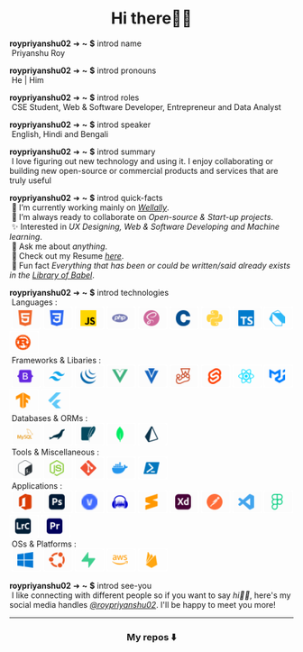 <h1 align="center">Hi there👋🏻</h1>

**roypriyanshu02** ➜ **~** **$** introd name \
&nbsp;Priyanshu Roy

**roypriyanshu02** ➜ **~** **$** introd pronouns \
&nbsp;He | Him

**roypriyanshu02** ➜ **~** **$** introd roles \
&nbsp;CSE Student, Web & Software Developer, Entrepreneur and Data Analyst

**roypriyanshu02** ➜ **~** **$** introd speaker \
&nbsp;English, Hindi and Bengali

**roypriyanshu02** ➜ **~** **$** introd summary \
&nbsp;I love figuring out new technology and using it. I enjoy collaborating or building new open-source or commercial products and services that are truly useful

**roypriyanshu02** ➜ **~** **$** introd quick-facts \
&nbsp;🔭 I’m currently working mainly on *[Wellally](https://github.com/wellally)*. \
&nbsp;🤝 I’m always ready to collaborate on *Open-source & Start-up projects*. \
&nbsp;✨ Interested in *UX Designing, Web & Software Developing and Machine learning*. \
&nbsp;💬 Ask me about *anything*. \
&nbsp;📄 Check out my Resume *[here](https://drive.google.com/drive/folders/1sIvW7jsUrjzo3ycM6Kf4wF6hoH9fkB9J?usp=share_link)*. \
&nbsp;👾 Fun fact _Everything that has been or could be written/said already exists in the [Library of Babel](https://libraryofbabel.info/)_.

**roypriyanshu02** ➜ **~** **$** introd technologies \
&nbsp;Languages : \
&nbsp;[![HTML5](./icons/html5.svg "HTML5")](https://html.spec.whatwg.org/multipage/)
[![CSS3](./icons/css3.svg "CSS3")](https://www.w3.org/TR/CSS/#css)
[![JAVASCRIPT](./icons/javascript.svg "JAVASCRIPT")](http://www.ecma-international.org/publications-and-standards/standards/ecma-262/)
[![PHP](./icons/php.svg "PHP")](https://www.php.net/)
[![SASS](./icons/sass.svg "SASS")](https://sass-lang.com/)
[![C LANG](./icons/c-lang.svg "C LANG")](https://www.open-std.org/jtc1/sc22/wg14/)
[![PYTHON - Learning](./icons/python_effect-85.svg "PYTHON - Learning")](https://www.python.org/)
[![TYPESCRIPT - Learning](./icons/typescript_effect-85.svg "TYPESCRIPT - Learning")](https://www.typescriptlang.org/)
[![DART - Will learn soon](./icons/dart_effect-65.svg "DART - Will learn soon")](https://dart.dev/)
[![RUST - Will learn soon](./icons/rust_effect-65.svg "RUST - Will learn soon")](https://www.rust-lang.org/) \
&nbsp;Frameworks & Libaries : \
&nbsp;[![BOOTSTRAP CSS](./icons/bootstrap-css.svg "BOOTSTRAP CSS")](https://getbootstrap.com/)
[![TAILWIND CSS](./icons/tailwind-css.svg "TAILWIND CSS")](https://tailwindcss.com/)
[![JQUERY](./icons/jquery.svg "JQUERY")](https://jquery.com/)
[![VUEJS](./icons/vuejs.svg "VUEJS")](https://vuejs.org/)
[![VUETIFYJS](./icons/vuetifyjs.svg "VUETIFYJS")](https://vuetifyjs.com/en/)
[![JESTJS - Learning](./icons/jestjs_effect-85.svg "JESTJS - Learning")](https://jestjs.io/)
[![SVELTEJS - Learning](./icons/sveltejs_effect-85.svg "SVELTEJS - Learning")](https://svelte.dev/)
[![REACTJS - Will learn soon](./icons/reactjs_effect-65.svg "REACTJS - Will learn soon!")](https://reactjs.org/)
[![MUI - Will learn soon](./icons/mui_effect-65.svg "MUI - Will learn soon")](https://mui.com/)
[![TENSORFLOW - Will learn soon](./icons/tensorflow_effect-65.svg "TENSORFLOW - Will learn soon")](https://www.tensorflow.org/)
[![FLUTTER - Will learn soon](./icons/flutter_effect-65.svg "FLUTTER - Will learn soon")](https://flutter.dev/) \
&nbsp;Databases & ORMs : \
&nbsp;[![MYSQL](./icons/mysql.svg "MYSQL")](https://www.mysql.com/)
[![MARIADB](./icons/mariadb.svg "MARIADB")](https://mariadb.org/)
[![SQLITE](./icons/sqlite.svg "SQLITE")](https://www.sqlite.org/)
[![MONGODB - Learning](./icons/mongodb_effect-85.svg "MONGODB - Learning")](https://www.mongodb.com/)
[![PRISMA - Will learn soon](./icons/prisma_effect-65.svg "PRISMA - Will learn soon")](https://www.prisma.io/) \
&nbsp;Tools & Miscellaneous : \
&nbsp;[![BASH](./icons/bash.svg "BASH")](https://www.gnu.org/software/bash/)
[![NODEJS](./icons/nodejs.svg "NODEJS")](https://nodejs.org/en/)
[![GIT](./icons/git.svg "GIT")](https://git-scm.com/)
[![DOCKER - Learning](./icons/docker_effect-85.svg "DOCKER - Learning")](https://www.docker.com/)
[![POWERSHELL - Will learn soon](./icons/powershell_effect-65.svg "POWERSHELL - Will learn soon")](https://learn.microsoft.com/en-in/powershell/) \
&nbsp;Applications : \
&nbsp;[![MS OFFICE](./icons/microsoft-office.svg "MICROSOFT OFFICE")](https://www.microsoft.com/en/microsoft-365/microsoft-office/)
[![ADOBE PHOTOSHOP](./icons/adobe-photoshop.svg "ADOBE PHOTOSHOP")](https://www.adobe.com/in/products/photoshop/)
[![VEGAS PRO](./icons/vegas-pro.svg "VEGAS PRO")](https://www.vegascreativesoftware.com/in/vegas-pro/)
[![AUDACITY](./icons/audacity.svg "AUDACITY")](https://www.audacityteam.org/)
[![SUBLIME TEXT](./icons/sublime-text.svg "SUBLIME TEXT")](https://www.sublimetext.com/)
[![ADOBE XD](./icons/adobe-xd.svg "ADOBE XD")](https://www.adobe.com/in/products/xd/)
[![POSTMAN](./icons/postman.svg "POSTMAN")](https://www.postman.com/)
[![VSCODE](./icons/vscode.svg "VSCODE")](https://code.visualstudio.com/)
[![FIGMA](./icons/figma.svg "FIGMA")](https://www.figma.com/)
[![Adobe Lightroom - Will learn soon](./icons/adobe-lightroom_effect-65.svg "ADOBE LIGHTROOM - Will learn soon")](https://www.adobe.com/in/products/photoshop-lightroom-classic)
[![Adobe Premiere Pro - Will learn soon](./icons/adobe-premiere-pro_effect-65.svg "ADOBE PREMIERE PRO - Will learn soon")](https://www.adobe.com/products/premiere) \
&nbsp;OSs & Platforms : \
&nbsp;[![WINDOWS](./icons/windows.svg "WINDOWS")](https://www.microsoft.com/en-in/windows/)
[![Ubuntu](./icons/ubuntu.svg "UBUNTU")](https://ubuntu.com/)
[![SUPABASE - Will learn soon](./icons/supabase_effect-65.svg "SUPABASE - Will learn soon")](https://supabase.com/)
[![AWS - Will learn soon](./icons/aws_effect-65.svg "AWS - Will learn soon")](https://aws.amazon.com/)
[![FIREBASE - Will learn soon](./icons/firebase_effect-65.svg "FIREBASE - Will learn soon")](https://firebase.google.com/)


**roypriyanshu02** ➜ **~** **$** introd see-you \
&nbsp;I like connecting with different people so if you want to say *hi👋🏻*, here's my social media handles *[@roypriyanshu02](https://about.me/roypriyanshu02)*. I'll be happy to meet you more!

---

<h3 align="center">My repos ⬇️</h3>